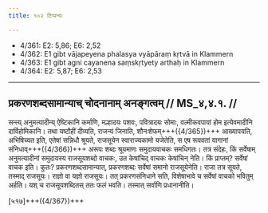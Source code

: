 ```yaml
---
title: १०२ टिप्पन्यः

---
```

- 4/361: E2: 5,86; E6: 2,52
- 4/362: E1 gibt vājapeyena phalasya vyāpāraṃ kṛtvā in Klammern
- 4/363: E1 gibt agni cayanena saṃskṛtyety arthaḥ in Klammern
- 4/364: E2: 5,87; E6: 2,53

____________________________________________


## प्रकरणशब्दसामान्याच् चोदनानाम् अनङ्गत्वम् // MS_४,४.१. //

सन्त्य् अनुमत्यादीन्य् ऐष्टिकानि कर्माणि, मल्हादयः पशवः, पवित्रादयः सोमाः, वल्मीकवपायां होम इत्येवमादीनि दार्विहोमिकानि। तथा यष्टौहीं दीव्यति, राजन्यं जिनाति, शौनःशेफम्+++({4/365})+++ आख्यापयति, अभिषिच्यत इति, एतेषां सन्निधौ श्रूयते, राजसूयेन स्वाराज्यकामो यजेतेति, स एष रूपवतां यागानां संनिधाव्+++({4/366})+++ अरूपः शब्दः श्रूयमाणः समुदायवाचकः समधिगतः। तत्र संदेहः, किं सर्वेषाम् अनुमत्यादीनां समुदायस्य राजसूयशब्दो वाचकः, उत केषांचिद् वाचकः केषांचिन् नेति। किं प्राप्तम्? सर्वेषां वाचक इति। कुतः? प्रकरणशब्दसामान्यात्, प्रकरणशब्दः सर्वेषां समानो राजसूयेनेति। राजा तत्र सूयते, तस्माद् राजसूयः। राज्ञो वा यज्ञो राजसूयः। तत् प्रकरणसंनिधाने सति, विशेषाभावे च सर्वेषां वाचको भवितुम् अर्हति। यश् च राजसूयशब्दितस् ततः फलं भवति। तस्मात् सर्वाणि प्रधानानीति।

[५१७]+++({4/367})+++
